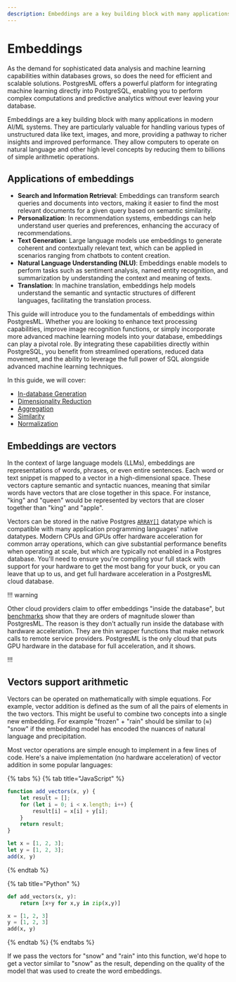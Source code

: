 ```yaml
---
description: Embeddings are a key building block with many applications in modern AI/ML systems. They are particularly valuable for handling various types of unstructured data like text, images, and more, providing a pathway to richer insights and improved performance. A common use case for embeddings is to provide semantic search capabilities that go beyond traditional keyword matching to the underlying meaning in the data.
---
```


# Embeddings

As the demand for sophisticated data analysis and machine learning capabilities within databases grows, so does the need for efficient and scalable solutions. PostgresML offers a powerful platform for integrating machine learning directly into PostgreSQL, enabling you to perform complex computations and predictive analytics without ever leaving your database.

Embeddings are a key building block with many applications in modern AI/ML systems. They are particularly valuable for handling various types of unstructured data like text, images, and more, providing a pathway to richer insights and improved performance. They allow computers to operate on natural language and other high level concepts by reducing them to billions of simple arithmetic operations.

## Applications of embeddings

- **Search and Information Retrieval**: Embeddings can transform search queries and documents into vectors, making it easier to find the most relevant documents for a given query based on semantic similarity.
- **Personalization**: In recommendation systems, embeddings can help understand user queries and preferences, enhancing the accuracy of recommendations.
- **Text Generation**: Large language models use embeddings to generate coherent and contextually relevant text, which can be applied in scenarios ranging from chatbots to content creation.
- **Natural Language Understanding (NLU)**: Embeddings enable models to perform tasks such as sentiment analysis, named entity recognition, and summarization by understanding the context and meaning of texts.
- **Translation**: In machine translation, embeddings help models understand the semantic and syntactic structures of different languages, facilitating the translation process.

This guide will introduce you to the fundamentals of embeddings within PostgresML. Whether you are looking to enhance text processing capabilities, improve image recognition functions, or simply incorporate more advanced machine learning models into your database, embeddings can play a pivotal role. By integrating these capabilities directly within PostgreSQL, you benefit from streamlined operations, reduced data movement, and the ability to leverage the full power of SQL alongside advanced machine learning techniques.

In this guide, we will cover:

* [In-database Generation](guides/embeddings/in-database-generation.md)
* [Dimensionality Reduction](guides/embeddings/dimensionality-reduction.md)
* [Aggregation](guides/embeddings/vector-aggregation.md)
* [Similarity](guides/embeddings/vector-similarity.md)
* [Normalization](guides/embeddings/vector-normalization.md)
<!--
* [Indexing w/ pgvector](guides/embeddings/indexing-w-pgvector.md)
* [Re-ranking nearest neighbors](guides/embeddings/re-ranking-nearest-neighbors.md)
* [Proprietary Models](guides/embeddings/proprietary-models.md)
-->

## Embeddings are vectors

In the context of large language models (LLMs), embeddings are representations of words, phrases, or even entire sentences. Each word or text snippet is mapped to a vector in a high-dimensional space. These vectors capture semantic and syntactic nuances, meaning that similar words have vectors that are close together in this space. For instance, "king" and "queen" would be represented by vectors that are closer together than "king" and "apple".

Vectors can be stored in the native Postgres [`ARRAY[]`](https://www.postgresql.org/docs/current/arrays.html) datatype which is compatible with many application programming languages' native datatypes. Modern CPUs and GPUs offer hardware acceleration for common array operations, which can give substantial performance benefits when operating at scale, but which are typically not enabled in a Postgres database. You'll need to ensure you're compiling your full stack with support for your hardware to get the most bang for your buck, or you can leave that up to us, and get full hardware acceleration in a PostgresML cloud database. 

!!! warning

Other cloud providers claim to offer embeddings "inside the database", but [benchmarks](../../resources/benchmarks/mindsdb-vs-postgresml.md) show that they are orders of magnitude slower than PostgresML. The reason is they don't actually run inside the database with hardware acceleration. They are thin wrapper functions that make network calls to remote service providers. PostgresML is the only cloud that puts GPU hardware in the database for full acceleration, and it shows.

!!!

## Vectors support arithmetic

Vectors can be operated on mathematically with simple equations. For example, vector addition is defined as the sum of all the pairs of elements in the two vectors. This might be useful to combine two concepts into a single new embedding. For example "frozen" + "rain" should be similar to (≈) "snow" if the embedding model has encoded the nuances of natural language and precipitation. 

Most vector operations are simple enough to implement in a few lines of code. Here's a naive implementation (no hardware acceleration) of vector addition in some popular languages:

{% tabs %}
{% tab title="JavaScript" %}

```javascript
function add_vectors(x, y) {
    let result = [];
    for (let i = 0; i < x.length; i++) {
        result[i] = x[i] + y[i];
    }
    return result;
}

let x = [1, 2, 3];
let y = [1, 2, 3];
add(x, y)
```

{% endtab %}

{% tab title="Python" %}

```python
def add_vectors(x, y):
    return [x+y for x,y in zip(x,y)]    

x = [1, 2, 3]
y = [1, 2, 3]
add(x, y)
```

{% endtab %}
{% endtabs %}


If we pass the vectors for "snow" and "rain" into this function, we'd hope to get a vector similar to "snow" as the result, depending on the quality of the model that was used to create the word embeddings.
